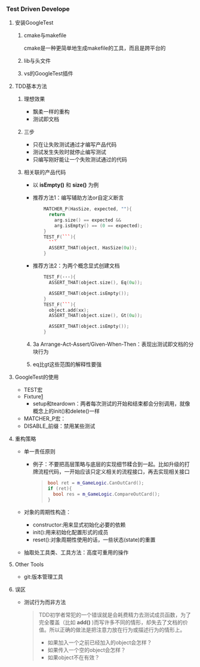 ### Test Driven Develope



1. 安装GoogleTest

   1. cmake与makefile

      cmake是一种更简单地生成makefile的工具，而且是跨平台的

   2. lib与头文件

   3. vs的GoogleTest插件

2. TDD基本方法

   1. 理想效果

      * 飘柔一样的重构
      * 测试即文档

   2. 三步

      * 只在让失败测试通过才编写产品代码
      * 测试发生失败时就停止编写测试
      * 只编写刚好能让一个失败测试通过的代码

   3. 相关联的产品代码

      * 以 **isEmpty()** 和 **size()** 为例

      * 推荐方法1：编写辅助方法or自定义断言

        ~~~c++
            MATCHER_P(HasSize, expected, ""){
              return
                arg.size() == expected &&
                arg.isEmpty() == (0 == expected);
            }
            TEST_F(```){
              ```
              ASSERT_THAT(object, HasSize(0u));
            }
        ~~~

      * 推荐方法2：为两个概念显式创建文档

        ~~~c++
            TEST_F(···){
              ASSERT_THAT(object.size(), Eq(0u));

              ASSERT_THAT(object.isEmpty());
            }
            TEST_F(```){
              object.add(xx);
              ASSERT_THAT(object.size(), Gt(0u));

              ASSERT_THAT(object.isEmpty());
            }
        ~~~

      4. 3a  Arrange-Act-Assert/Given-When-Then：表现出测试即文档的分块行为

      5. eq比gt这些范围的解释性要强

3. GoogleTest的使用

   * TEST宏
   * Fixture[1](# "fixture的加入以整理测试代码，而当你需要2个不同的fixture时，可能意味着违反了单一责任原则，需要拆分")
     * setup和teardown：两者每次测试的开始和结束都会分别调用，就像概念上的init()和delete()一样
   * MATCHER_P宏：
   * DISABLE_前缀：禁用某些测试

4. 重构策略

   * 单一责任原则

     * 例子：不要把高层策略与底层的实现细节糅合到一起。比如升级的打牌流程代码，一开始应该只定义相关的流程接口，再去实现相关接口	

       > ~~~c++
       > bool ret = m_GameLogic.CanOutCard();
       > if (ret){
       >   bool res = m_GameLogic.CompareOutCard();
       > }
       > ~~~
       >

   * 对象的周期性构造：

     * constructor:用来显式初始化必要的依赖
     * init():用来初始化配置形式的成员
     * reset():对象周期性使用的话，一些状态(state)的重置

   * 抽取处工具类、工具方法：高度可重用的操作

5. Other Tools

   * git:版本管理工具

6. 误区

   * 测试行为而非方法

     > TDD初学者常犯的一个错误就是会耗费精力去测试成员函数，为了完全覆盖（比如 **add()** )而写许多不同的情形，却失去了文档的价值。所以正确的做法是把注意力放在行为或描述行为的情形上。
     >
     > * 如果加入一个之前已经加入的object会怎样？
     > * 如果传入一个空的object会怎样？
     > * 如果object不在有效？